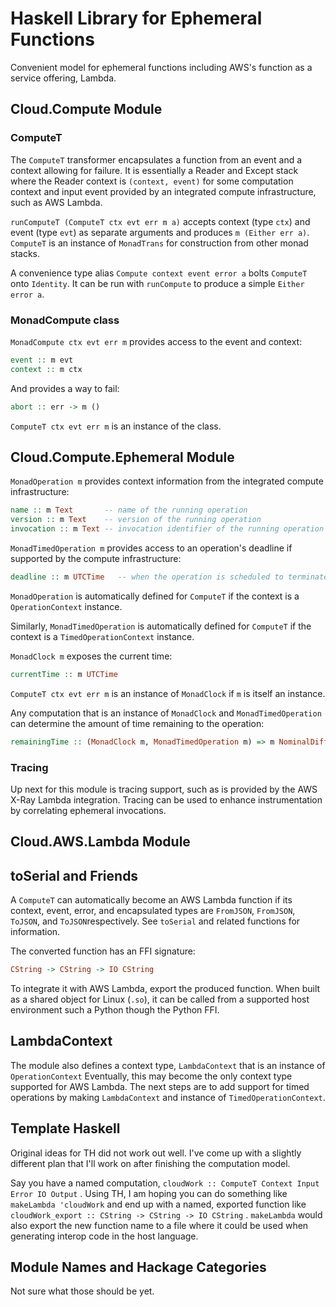 # Haskell Library for Ephemeral Functions

Convenient model for ephemeral functions including AWS's function as a service
offering, Lambda.

## Cloud.Compute Module

### ComputeT

The `ComputeT` transformer encapsulates a function from an event and a context allowing
for failure. It is essentially a Reader and Except stack where the Reader context is
`(context, event)` for some computation context and input event provided by an integrated
compute infrastructure, such as AWS Lambda.

`runComputeT (ComputeT ctx evt err m a)` accepts context (type `ctx`) and event
(type `evt`)  as separate arguments and produces `m (Either err a)`. `ComputeT` is an
instance of `MonadTrans` for construction from other monad stacks.

A convenience type alias `Compute context event error a` bolts `ComputeT` onto `Identity`.
It can be run with `runCompute` to produce a simple `Either error a`.

### MonadCompute class

`MonadCompute ctx evt err m` provides access to the event and context:

```Haskell
event :: m evt
context :: m ctx
```

And provides a way to fail:

```Haskell
abort :: err -> m ()
```

`ComputeT ctx evt err m` is an instance of the class.

## Cloud.Compute.Ephemeral Module

`MonadOperation m` provides context information from the integrated compute infrastructure:

```Haskell
name :: m Text       -- name of the running operation
version :: m Text    -- version of the running operation
invocation :: m Text -- invocation identifier of the running operation
```

`MonadTimedOperation m` provides access to an operation's deadline if supported by the
compute infrastructure:

```Haskell
deadline :: m UTCTime   -- when the operation is scheduled to terminate
```

`MonadOperation` is automatically defined for `ComputeT` if the context is a
`OperationContext` instance.

Similarly, `MonadTimedOperation` is automatically defined for `ComputeT` if the context
is a `TimedOperationContext` instance.

`MonadClock m` exposes the current time:

```Haskell
currentTime :: m UTCTime
```

`ComputeT ctx evt err m` is an instance of `MonadClock` if `m` is itself an instance.

Any computation that is an instance of `MonadClock` and `MonadTimedOperation` can determine
the amount of time remaining to the operation:

```Haskell
remainingTime :: (MonadClock m, MonadTimedOperation m) => m NominalDiffTime
```

### Tracing

Up next for this module is tracing support, such as is provided by the AWS X-Ray Lambda
integration. Tracing can be used to enhance instrumentation by correlating ephemeral
invocations.

## Cloud.AWS.Lambda Module

## toSerial and Friends

A `ComputeT` can automatically become an AWS Lambda function if its context, event, error, and
encapsulated types are `FromJSON`, `FromJSON`, `ToJSON`, and `ToJSON`respectively. See `toSerial`
and related functions for information.

The converted function has an FFI signature:

```Haskell
CString -> CString -> IO CString
```

To integrate it with AWS Lambda, export the produced function. When built as a shared
object for Linux (`.so`), it can be called from a supported host environment such a
Python though the Python FFI.

## LambdaContext

The module also defines a context type, `LambdaContext` that is an instance of `OperationContext`
Eventually, this may become the only context type supported for AWS Lambda. The next steps are
to add support for timed operations by making `LambdaContext` and instance of
`TimedOperationContext`.

## Template Haskell

Original ideas for TH did not work out well. I've come up with a slightly different
plan that I'll work on after finishing the computation model.

Say you have a named computation, `cloudWork :: ComputeT Context Input Error IO Output` . Using
TH, I am hoping you can do something like `makeLambda 'cloudWork` and end up with a named,
exported function like `cloudWork_export :: CString -> CString -> IO CString` . `makeLambda` would
also export the new function name to a file where it could be used when generating interop
code in the host language.

## Module Names and Hackage Categories

Not sure what those should be yet.
